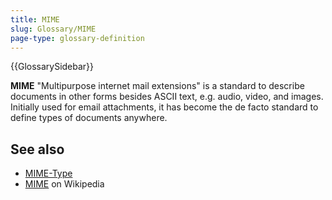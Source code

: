 ```yaml
---
title: MIME
slug: Glossary/MIME
page-type: glossary-definition
---
```


{{GlossarySidebar}}

**MIME** "Multipurpose internet mail extensions" is a standard to describe documents in other forms besides ASCII text, e.g. audio, video, and images.
Initially used for email attachments, it has become the de facto standard to define types of documents anywhere.

## See also

- [MIME-Type](/en-US/docs/Glossary/MIME_type)
- [MIME](https://en.wikipedia.org/wiki/MIME) on Wikipedia
